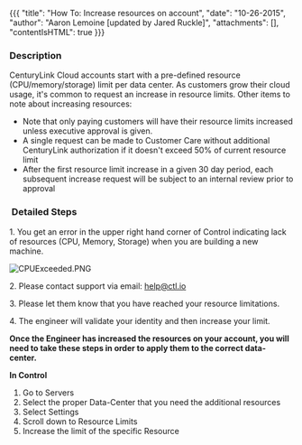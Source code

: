 {{{
  "title": "How To: Increase resources on account",
  "date": "10-26-2015",
  "author": "Aaron Lemoine [updated by Jared Ruckle]",
  "attachments": [],
  "contentIsHTML": true
}}}

<h3>Description&nbsp;</h3>
<p>CenturyLink Cloud accounts start with a pre-defined resource (CPU/memory/storage) limit per data center. As customers grow their cloud usage, it's common to request an increase in resource limits. Other items to note about increasing resources:

<ul>
<li>Note that only paying customers will have their resource limits increased unless executive approval is given.</li>
<li>A single request can be made to Customer Care without additional CenturyLink authorization if it doesn't exceed 50% of current resource limit</li>
<li>After the first resource limit increase in a given 30 day period, each subsequent increase request will be subject to an internal review prior to approval</li>
</p>
</ul>
<h3>&nbsp;Detailed Steps</h3>
<p>1. You get an error in the upper right hand corner of Control indicating lack of resources (CPU, Memory, Storage) when you are building a new machine.</p>
<p><img src="https://t3n.zendesk.com/attachments/token/lXSL4VPNW8yC7wRFVPzLhh5kE/?name=CPUExceeded.PNG" alt="CPUExceeded.PNG" />
</p>
<p>2. Please contact support via email: <a href="mailto:help@ctl.io">help@ctl.io</a></p>
<p>3. Please let them know that you have reached your resource limitations.</p>
<p>4. The engineer will validate your identity and then increase your limit.</p>
<p><strong>Once the Engineer has increased the resources on your account, you will need to take these steps in order to apply them to the correct data-center.&nbsp;</strong>
</p>
<p><strong>In Control</strong></p>
<ol>
  <li>Go to Servers&nbsp;</li>
  <li>Select the proper Data-Center that you need the additional resources</li>
  <li>Select Settings</li>
  <li>Scroll down to Resource Limits</li>
  <li>Increase the limit of the specific Resource</li>
</ol>
